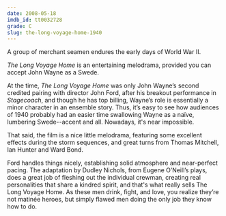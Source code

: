 ```yaml
---
date: 2008-05-18
imdb_id: tt0032728
grade: C
slug: the-long-voyage-home-1940
---
```


A group of merchant seamen endures the early days of World War II.

_The Long Voyage Home_ is an entertaining melodrama, provided you can accept John Wayne as a Swede.

At the time, _The Long Voyage Home_ was only John Wayne’s second credited pairing with director John Ford, after his breakout performance in <span data-imdb-id="">_Stagecoach_</span>, and though he has top billing, Wayne’s role is essentially a minor character in an ensemble story. Thus, it’s easy to see how audiences of 1940 probably had an easier time swallowing Wayne as a naïve, lumbering Swede--accent and all. Nowadays, it's near impossible.

That said, the film is a nice little melodrama, featuring some excellent effects during the storm sequences, and great turns from Thomas Mitchell, Ian Hunter and Ward Bond.

Ford handles things nicely, establishing solid atmosphere and near-perfect pacing. The adaptation by Dudley Nichols, from Eugene O’Neill’s plays, does a great job of fleshing out the individual crewman, creating real personalities that share a kindred spirit, and that's what really sells The Long Voyage Home. As these men drink, fight, and love, you realize they’re not matinée heroes, but simply flawed men doing the only job they know how to do.
